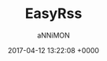 ---
layout: code
title:  "EasyRss"
date:   2017-04-12 13:22:08 +0000
categories: php
tags: [php, rss]
author: aNNiMON
gist: aNNiMON/6fb9397db6404187466f
---